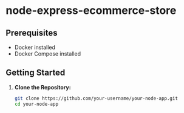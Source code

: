 # node-express-ecommerce-store

## Prerequisites

- Docker installed
- Docker Compose installed

## Getting Started

1. **Clone the Repository:**

   ```bash
   git clone https://github.com/your-username/your-node-app.git
   cd your-node-app
